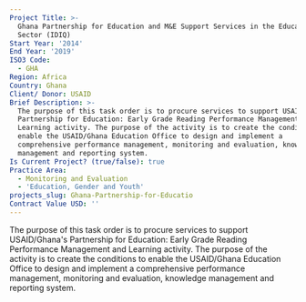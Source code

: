```yaml
---
Project Title: >-
  Ghana Partnership for Education and M&E Support Services in the Education
  Sector (IDIQ)
Start Year: '2014'
End Year: '2019'
ISO3 Code:
  - GHA
Region: Africa
Country: Ghana
Client/ Donor: USAID
Brief Description: >-
  The purpose of this task order is to procure services to support USAID/Ghana's
  Partnership for Education: Early Grade Reading Performance Management and
  Learning activity. The purpose of the activity is to create the conditions to
  enable the USAID/Ghana Education Office to design and implement a
  comprehensive performance management, monitoring and evaluation, knowledge
  management and reporting system.
Is Current Project? (true/false): true
Practice Area:
  - Monitoring and Evaluation
  - 'Education, Gender and Youth'
projects_slug: Ghana-Partnership-for-Educatio
Contract Value USD: ''
---
```

The purpose of this task order is to procure services to support USAID/Ghana's Partnership for Education: Early Grade Reading Performance Management and Learning activity. The purpose of the activity is to create the conditions to enable the USAID/Ghana Education Office to design and implement a comprehensive performance management, monitoring and evaluation, knowledge management and reporting system.